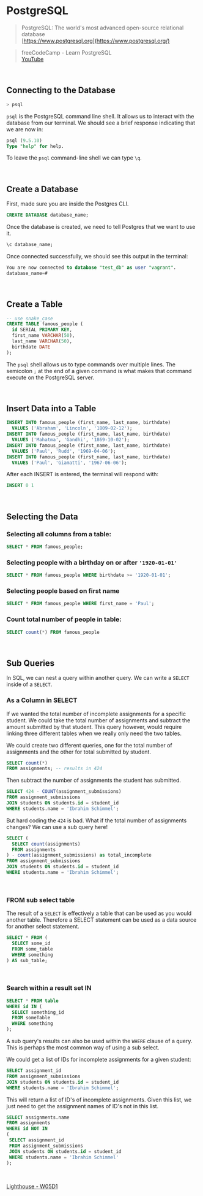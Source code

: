 # PostgreSQL

> PostgreSQL: The world's most advanced open-source relational database</br>
> [https://www.postgresql.org](https://www.postgresql.org/)

> freeCodeCamp - Learn PostgreSQL </br>
> [YouTube](https://youtu.be/qw--VYLpxG4)
</br>

## Connecting to the Database

```sql
> psql
```
`psql` is the PostgreSQL command line shell. It allows us to interact with the database from our terminal. We should see a brief response indicating that we are now in:

```sql
psql (9.5.10)
Type "help" for help.
```

To leave the `psql` command-line shell we can type `\q`.

</br>

## Create a Database

First, made sure you are inside the Postgres CLI.

```sql
CREATE DATABASE database_name;
```

Once the database is created, we need to tell Postgres that we want to use it.

```sql
\c database_name;
```

Once connected successfully, we should see this output in the terminal:

```sql
You are now connected to database "test_db" as user "vagrant".
database_name=#
```

</br>

## Create a Table

```sql
-- use snake_case
CREATE TABLE famous_people (
  id SERIAL PRIMARY KEY,
  first_name VARCHAR(50),
  last_name VARCHAR(50),
  birthdate DATE
);
```

The `psql` shell allows us to type commands over multiple lines. The semicolon `;` at the end of a given command is what makes that command execute on the PostgreSQL server.

</br>

## Insert Data into a Table

```sql
INSERT INTO famous_people (first_name, last_name, birthdate)
  VALUES ('Abraham', 'Lincoln', '1809-02-12');
INSERT INTO famous_people (first_name, last_name, birthdate)
  VALUES ('Mahatma', 'Gandhi', '1869-10-02');
INSERT INTO famous_people (first_name, last_name, birthdate)
  VALUES ('Paul', 'Rudd', '1969-04-06');
INSERT INTO famous_people (first_name, last_name, birthdate)
  VALUES ('Paul', 'Giamatti', '1967-06-06');
```

After each INSERT is entered, the terminal will respond with:

```sql
INSERT 0 1
```

</br>

## Selecting the Data

### Selecting all columns from a table:

```sql
SELECT * FROM famous_people;
```

### Selecting people with a birthday on or after `'1920-01-01'`

```sql
SELECT * FROM famous_people WHERE birthdate >= '1920-01-01';
```

### Selecting people based on first name

```sql
SELECT * FROM famous_people WHERE first_name = 'Paul';
```

### Count total number of people in table:

```sql
SELECT count(*) FROM famous_people
```

</br>

## Sub Queries

In SQL, we can nest a query within another query. We can write a `SELECT` inside of a `SELECT`.

### As a Column in SELECT

If we wanted the total number of incomplete assignments for a specific student. We could take the total number of assignments and subtract the amount submitted by that student. This query however, would require linking three different tables when we really only need the two tables.

We could create two different queries, one for the total number of assignments and the other for total submitted by student.

```sql
SELECT count(*)
FROM assignments; -- results in 424
```
Then subtract the number of assignments the student has submitted.

```sql
SELECT 424 - COUNT(assignment_submissions)
FROM assignment_submissions
JOIN students ON students.id = student_id
WHERE students.name = 'Ibrahim Schimmel';
```
But hard coding the `424` is bad. What if the total number of assignments changes? We can use a sub query here!

```sql
SELECT (
  SELECT count(assignments)
  FROM assignments
) - count(assignment_submissions) as total_incomplete
FROM assignment_submissions
JOIN students ON students.id = student_id
WHERE students.name = 'Ibrahim Schimmel';
```

</br>

### FROM sub select table

The result of a `SELECT` is effectively a table that can be used as you would another table. Therefore a SELECT statement can be used as a data source for another select statement.

```sql
SELECT * FROM (
  SELECT some_id
  FROM some_table
  WHERE something
) AS sub_table;
```

</br>

### Search within a result set IN

```sql
SELECT * FROM table
WHERE id IN (
  SELECT something_id
  FROM someTable
  WHERE something
);
```

A sub query's results can also be used within the `WHERE` clause of a query. This is perhaps the most common way of using a sub select.

We could get a list of IDs for incomplete assignments for a given student:

 ```sql
SELECT assignment_id
FROM assignment_submissions
JOIN students ON students.id = student_id
WHERE students.name = 'Ibrahim Schimmel';
 ```

 This will return a list of ID's of incomplete assignments. Given this list, we just need to get the assignment names of ID's not in this list.

 ```sql
 SELECT assignments.name
FROM assignments 
WHERE id NOT IN
(
  SELECT assignment_id
  FROM assignment_submissions
  JOIN students ON students.id = student_id
  WHERE students.name = 'Ibrahim Schimmel'
);
```

<br>

[Lighthouse - W05D1](https://web.compass.lighthouselabs.ca/days/w05d1)